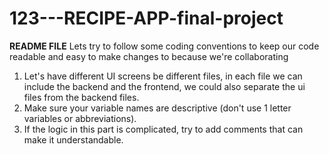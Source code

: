 # 123---RECIPE-APP-final-project
**README FILE**
Lets try to follow some coding conventions to keep our code readable and easy to make changes to because we're collaborating
1. Let's have different UI screens be different files, in each file we can include the backend and the frontend,
    we could also separate the ui files from the backend files.
2. Make sure your variable names are descriptive (don't use 1 letter variables or abbreviations).
3. If the logic in this part is complicated, try to add comments that can make it understandable.
